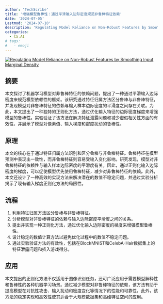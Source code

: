 ```yaml
---
author: 'TechScribe'
title: '增强模型鲁棒性：通过平滑输入边际密度规范非鲁棒特征依赖'
date: '2024-07-05'
Lastmod: '2024-07-10'
description: 'Regulating Model Reliance on Non-Robust Features by Smoothing Input Marginal Density'
categories:
  - CS.AI
# tags:
#   - emoji
---
```


[![Regulating Model Reliance on Non-Robust Features by Smoothing Input Marginal Density](https://arxiv-research-1301205113.cos.ap-guangzhou.myqcloud.com/images/2407.04370v2.pdf_0.jpg)](https://arxiv.org/abs/2407.04370v2)

## 摘要

本文探讨了机器学习模型对非鲁棒特征的依赖问题，提出了一种通过平滑输入边际密度来规范模型依赖性的框架。该研究通过特征归属方法区分鲁棒与非鲁棒特征，并发现模型对非鲁棒特征的依赖与输入样本边际密度的平滑度之间存在关联。为此，本文提出了一种独特的正则化方法，通过优化输入特征的边际密度梯度来增强模型的鲁棒性。实验验证了该方法在解决特征泄露问题和减少虚假相关性方面的有效性，并展示了模型对像素值、输入梯度和密度扰动的鲁棒性。<!--more-->

## 原理

本文的核心在于通过特征归属方法识别和区分鲁棒与非鲁棒特征。鲁棒特征在模型预测中表现出一致性，而非鲁棒特征则容易受输入变化影响。研究发现，模型对非鲁棒特征的依赖性与输入样本边际密度的平滑度有关。因此，通过正则化输入边际密度的梯度，可以促使模型优先使用鲁棒特征，减少对非鲁棒特征的依赖。此外，本文还设计了一种高效的实现方法来解决潜在的数值不稳定问题，并通过实验分析揭示了现有输入梯度正则化方法的局限性。

## 流程

1. 利用特征归属方法区分鲁棒与非鲁棒特征。
2. 分析模型对非鲁棒特征的依赖与输入边际密度平滑度之间的关系。
3. 提出并实现一种正则化方法，通过优化输入边际密度的梯度来增强模型鲁棒性。
4. 设计稳定的数值计算方法以避免优化过程中的数值不稳定问题。
5. 通过实验验证方法的有效性，包括在BlockMNIST和CelebA-Hair数据集上的特征泄露问题和插入游戏得分。

## 应用

本文提出的正则化方法不仅适用于图像识别任务，还可广泛应用于需要模型解释性和鲁棒性的各种机器学习场景。通过减少模型对非鲁棒特征的依赖，该方法有助于提高模型在对抗性攻击、输入扰动和密度变化等情况下的性能和可靠性。此外，该方法的稳定实现和高效性使其适合于大规模数据集和高维特征空间的应用。